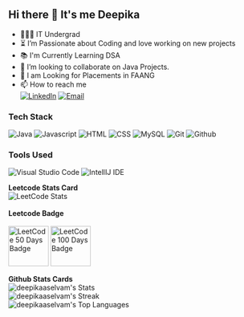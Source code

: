 <!---
deepikaaselvam/deepikaaselvam is a ✨ special ✨ repository because its `README.md` (this file) appears on your GitHub profile.
You can click the Preview link to take a look at your changes.
--->
## Hi there 👋 It's me Deepika

- 👩🏻‍💻 IT Undergrad
- ⏳ I’m Passionate about Coding and love working on new projects<br>
- 📚 I'm Currently Learning DSA <br>
- 👯 I’m looking to collaborate on Java Projects.
- 🤔   I am Looking for Placements in FAANG
- 📫 How to reach me
<br />[![LinkedIn](https://img.shields.io/badge/LinkedIn-0077B5?style=for-the-badge&logo=linkedin&logoColor=white)](https://www.linkedin.com/in/deepika-s-35a61b258/)    [![Email](https://img.shields.io/badge/Email-D14836?style=for-the-badge&logo=gmail&logoColor=white)](mailto:deepikaselvam.16@gmail.com)

### Tech Stack
![Java](https://img.icons8.com/color/48/000000/java-coffee-cup-logo.png) 
![Javascript](https://img.icons8.com/fluency/48/javascript.png)
![HTML](https://img.icons8.com/color/48/000000/html-5.png)
 ![CSS](https://img.icons8.com/color/48/000000/css3.png)
 ![MySQL](https://img.icons8.com/ios/50/sql.png)
 ![Git](https://img.icons8.com/color/48/git.png)
 ![Github](https://img.icons8.com/ios-filled/50/github.png)

### Tools Used
![Visual Studio Code](https://img.icons8.com/color/48/visual-studio--v2.png)
![IntellIJ IDE](https://img.icons8.com/color/48/intellij-idea.png)

**Leetcode Stats Card**
<br>
![LeetCode Stats](https://leetcard.jacoblin.cool/Deepika_Selvam?theme=light&font=Plus%20Jakarta%20Sans)
<br>
<br>
**Leetcode Badge**
<br>
<br>
<img src="https://github.com/user-attachments/assets/26f2a567-738e-46c9-9a24-99a3a861e193" width="80" alt="LeetCode 50 Days Badge"/>
<img src="https://assets.leetcode.com/static_assets/marketing/2024-100-new.gif" width="80" alt="LeetCode 100 Days Badge"/>






**Github Stats Cards**
<br>
![deepikaaselvam's Stats](https://github-readme-stats.vercel.app/api?username=deepikaaselvam&theme=vue-dark&show_icons=true&hide_border=true&count_private=true)
<br>
![deepikaaselvam's Streak](https://github-readme-streak-stats.herokuapp.com/?user=deepikaaselvam&theme=vue-dark&hide_border=true)
<br>
![deepikaaselvam's Top Languages](https://github-readme-stats.vercel.app/api/top-langs/?username=deepikaaselvam&theme=vue-dark&show_icons=true&hide_border=true&layout=compact)
